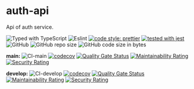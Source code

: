 # auth-api

Api of auth service.

![Typed with TypeScript](https://flat.badgen.net/badge/icon/Typed?icon=typescript&label&labelColor=blue&color=555555)
![Eslint](https://badgen.net/badge/eslint/airbnb/ff5a5f?icon=airbnb)
[![code style: prettier](https://img.shields.io/badge/code_style-prettier-ff69b4.svg)](https://github.com/prettier/prettier)
[![tested with jest](https://img.shields.io/badge/tested_with-jest-99424f.svg)](https://github.com/facebook/jest)
![GitHub](https://img.shields.io/github/license/thinhtran3588/auth-api)
![GitHub repo size](https://img.shields.io/github/repo-size/thinhtran3588/auth-api)
![GitHub code size in bytes](https://img.shields.io/github/languages/code-size/thinhtran3588/auth-api)

**main:**
![CI-main](https://github.com/thinhtran3588/auth-api/workflows/CI-main/badge.svg)
[![codecov](https://codecov.io/gh/thinhtran3588/auth-api/branch/main/graph/badge.svg)](https://codecov.io/gh/thinhtran3588/auth-api)
[![Quality Gate Status](https://sonarcloud.io/api/project_badges/measure?project=thinhtran3588_auth-api&metric=alert_status)](https://sonarcloud.io/dashboard?id=thinhtran3588_auth-api)
[![Maintainability Rating](https://sonarcloud.io/api/project_badges/measure?project=thinhtran3588_auth-api&metric=sqale_rating)](https://sonarcloud.io/dashboard?id=thinhtran3588_auth-api)
[![Security Rating](https://sonarcloud.io/api/project_badges/measure?project=thinhtran3588_auth-api&metric=security_rating)](https://sonarcloud.io/dashboard?id=thinhtran3588_auth-api)

**develop:**
![CI-develop](https://github.com/thinhtran3588/auth-api/workflows/CI-develop/badge.svg?branch=develop)
[![codecov](https://codecov.io/gh/thinhtran3588/auth-api/branch/develop/graph/badge.svg)](https://codecov.io/gh/thinhtran3588/auth-api/branch/develop)
[![Quality Gate Status](https://sonarcloud.io/api/project_badges/measure?project=thinhtran3588_auth-api&branch=develop&metric=alert_status)](https://sonarcloud.io/dashboard?id=thinhtran3588_auth-api&branch=develop)
[![Maintainability Rating](https://sonarcloud.io/api/project_badges/measure?project=thinhtran3588_auth-api&branch=develop&metric=sqale_rating)](https://sonarcloud.io/dashboard?id=thinhtran3588_auth-api&branch=develop)
[![Security Rating](https://sonarcloud.io/api/project_badges/measure?project=thinhtran3588_auth-api&branch=develop&metric=security_rating)](https://sonarcloud.io/dashboard?id=thinhtran3588_auth-api&branch=develop)
